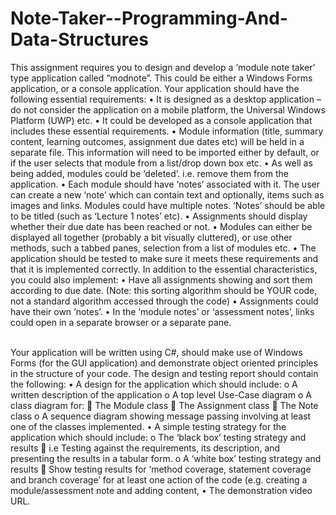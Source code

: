 # Note-Taker--Programming-And-Data-Structures


This assignment requires you to design and develop a ‘module note taker’ type application called “modnote”. This could be either a Windows Forms application, or a console application. Your application should have the following essential requirements:
• It is designed as a desktop application – do not consider the application on a mobile platform, the Universal Windows Platform (UWP) etc.
• It could be developed as a console application that includes these essential requirements.
• Module information (title, summary content, learning outcomes, assignment due dates etc) will
be held in a separate file. This information will need to be imported either by default, or if the
user selects that module from a list/drop down box etc.
• As well as being added, modules could be ‘deleted’. i.e. remove them from the application.
• Each module should have ‘notes’ associated with it. The user can create a new ‘note’ which can contain text and optionally, items such as images and links. Modules could have multiple notes. ‘Notes’ should be able to be titled (such as ‘Lecture 1 notes’ etc).
• Assignments should display whether their due date has been reached or not.
• Modules can either be displayed all together (probably a bit visually cluttered), or use other
methods, such a tabbed panes, selection from a list of modules etc.
• The application should be tested to make sure it meets these requirements and that it is implemented correctly.
In addition to the essential characteristics, you could also implement:
• Have all assignments showing and sort them according to due date. (Note: this sorting algorithm should be YOUR code, not a standard algorithm accessed through the code)
• Assignments could have their own ‘notes’.
• In the ‘module notes’ or ‘assessment notes’, links could open in a separate browser or a
separate pane.
 
 </br>
Your application will be written using C#, should make use of Windows Forms (for the GUI application) and demonstrate object oriented principles in the structure of your code.
The design and testing report should contain the following:
• A design for the application which should include: o A written description of the application
o A top level Use-Case diagram
o A class diagram for:
􏰀 The Module class
􏰀 The Assignment class 􏰀 The Note class
o A sequence diagram showing message passing involving at least one of the classes implemented.
• A simple testing strategy for the application which should include: o The ‘black box’ testing strategy and results
􏰀 i.e Testing against the requirements, its description, and presenting the results in a tabular form.
o A ‘white box’ testing strategy and results
􏰀 Show testing results for ‘method coverage, statement coverage and branch
coverage’ for at least one action of the code (e.g. creating a module/assessment
note and adding content,
• The demonstration video URL.
